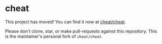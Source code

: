 cheat
=====
This project has moved! You can find it now at [cheat/cheat][cheat].

Please don't clone, star, or make pull-requests against this repository. This
is the maintainer's personal fork of `cheat/cheat`.

[cheat]: https://github.com/cheat/cheat
